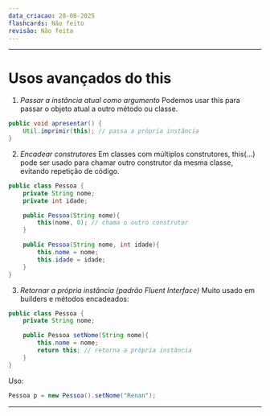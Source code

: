```yaml
---
data_criacao: 28-08-2025
flashcards: Não feito
revisão: Não feita
---
```


---
# Usos avançados do this

1. *Passar a instância atual como argumento*
Podemos usar this para passar o objeto atual a outro método ou classe.
```Java
public void apresentar() {
    Util.imprimir(this); // passa a própria instância
}
```

2. *Encadear construtores*
Em classes com múltiplos construtores, this(...) pode ser usado para chamar outro construtor da mesma classe, evitando repetição de código.
```Java
public class Pessoa {
    private String nome;
    private int idade;

    public Pessoa(String nome){
        this(nome, 0); // chama o outro construtor
    }

    public Pessoa(String nome, int idade){
        this.nome = nome;
        this.idade = idade;
    }
}
```

3. *Retornar a própria instância (padrão Fluent Interface)*
Muito usado em builders e métodos encadeados:

```Java
public class Pessoa {
    private String nome;

    public Pessoa setNome(String nome){
        this.nome = nome;
        return this; // retorna a própria instância
    }
}
```

Uso:
```Java
Pessoa p = new Pessoa().setNome("Renan");
```

---